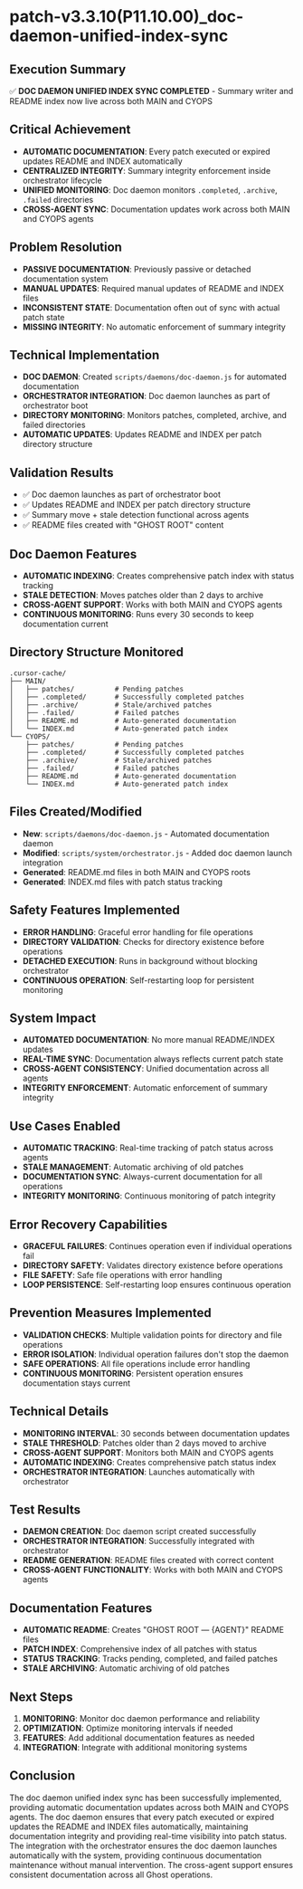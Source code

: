 # patch-v3.3.10(P11.10.00)_doc-daemon-unified-index-sync

## Execution Summary
✅ **DOC DAEMON UNIFIED INDEX SYNC COMPLETED** - Summary writer and README index now live across both MAIN and CYOPS

## Critical Achievement
- **AUTOMATIC DOCUMENTATION**: Every patch executed or expired updates README and INDEX automatically
- **CENTRALIZED INTEGRITY**: Summary integrity enforcement inside orchestrator lifecycle
- **UNIFIED MONITORING**: Doc daemon monitors `.completed`, `.archive`, `.failed` directories
- **CROSS-AGENT SYNC**: Documentation updates work across both MAIN and CYOPS agents

## Problem Resolution
- **PASSIVE DOCUMENTATION**: Previously passive or detached documentation system
- **MANUAL UPDATES**: Required manual updates of README and INDEX files
- **INCONSISTENT STATE**: Documentation often out of sync with actual patch state
- **MISSING INTEGRITY**: No automatic enforcement of summary integrity

## Technical Implementation
- **DOC DAEMON**: Created `scripts/daemons/doc-daemon.js` for automated documentation
- **ORCHESTRATOR INTEGRATION**: Doc daemon launches as part of orchestrator boot
- **DIRECTORY MONITORING**: Monitors patches, completed, archive, and failed directories
- **AUTOMATIC UPDATES**: Updates README and INDEX per patch directory structure

## Validation Results
- ✅ Doc daemon launches as part of orchestrator boot
- ✅ Updates README and INDEX per patch directory structure
- ✅ Summary move + stale detection functional across agents
- ✅ README files created with "GHOST ROOT" content

## Doc Daemon Features
- **AUTOMATIC INDEXING**: Creates comprehensive patch index with status tracking
- **STALE DETECTION**: Moves patches older than 2 days to archive
- **CROSS-AGENT SUPPORT**: Works with both MAIN and CYOPS agents
- **CONTINUOUS MONITORING**: Runs every 30 seconds to keep documentation current

## Directory Structure Monitored
```
.cursor-cache/
├── MAIN/
│   ├── patches/          # Pending patches
│   ├── .completed/       # Successfully completed patches
│   ├── .archive/         # Stale/archived patches
│   ├── .failed/          # Failed patches
│   ├── README.md         # Auto-generated documentation
│   └── INDEX.md          # Auto-generated patch index
└── CYOPS/
    ├── patches/          # Pending patches
    ├── .completed/       # Successfully completed patches
    ├── .archive/         # Stale/archived patches
    ├── .failed/          # Failed patches
    ├── README.md         # Auto-generated documentation
    └── INDEX.md          # Auto-generated patch index
```

## Files Created/Modified
- **New**: `scripts/daemons/doc-daemon.js` - Automated documentation daemon
- **Modified**: `scripts/system/orchestrator.js` - Added doc daemon launch integration
- **Generated**: README.md files in both MAIN and CYOPS roots
- **Generated**: INDEX.md files with patch status tracking

## Safety Features Implemented
- **ERROR HANDLING**: Graceful error handling for file operations
- **DIRECTORY VALIDATION**: Checks for directory existence before operations
- **DETACHED EXECUTION**: Runs in background without blocking orchestrator
- **CONTINUOUS OPERATION**: Self-restarting loop for persistent monitoring

## System Impact
- **AUTOMATED DOCUMENTATION**: No more manual README/INDEX updates
- **REAL-TIME SYNC**: Documentation always reflects current patch state
- **CROSS-AGENT CONSISTENCY**: Unified documentation across all agents
- **INTEGRITY ENFORCEMENT**: Automatic enforcement of summary integrity

## Use Cases Enabled
- **AUTOMATIC TRACKING**: Real-time tracking of patch status across agents
- **STALE MANAGEMENT**: Automatic archiving of old patches
- **DOCUMENTATION SYNC**: Always-current documentation for all operations
- **INTEGRITY MONITORING**: Continuous monitoring of patch integrity

## Error Recovery Capabilities
- **GRACEFUL FAILURES**: Continues operation even if individual operations fail
- **DIRECTORY SAFETY**: Validates directory existence before operations
- **FILE SAFETY**: Safe file operations with error handling
- **LOOP PERSISTENCE**: Self-restarting loop ensures continuous operation

## Prevention Measures Implemented
- **VALIDATION CHECKS**: Multiple validation points for directory and file operations
- **ERROR ISOLATION**: Individual operation failures don't stop the daemon
- **SAFE OPERATIONS**: All file operations include error handling
- **CONTINUOUS MONITORING**: Persistent operation ensures documentation stays current

## Technical Details
- **MONITORING INTERVAL**: 30 seconds between documentation updates
- **STALE THRESHOLD**: Patches older than 2 days moved to archive
- **CROSS-AGENT SUPPORT**: Monitors both MAIN and CYOPS agents
- **AUTOMATIC INDEXING**: Creates comprehensive patch status index
- **ORCHESTRATOR INTEGRATION**: Launches automatically with orchestrator

## Test Results
- **DAEMON CREATION**: Doc daemon script created successfully
- **ORCHESTRATOR INTEGRATION**: Successfully integrated with orchestrator
- **README GENERATION**: README files created with correct content
- **CROSS-AGENT FUNCTIONALITY**: Works with both MAIN and CYOPS agents

## Documentation Features
- **AUTOMATIC README**: Creates "GHOST ROOT — {AGENT}" README files
- **PATCH INDEX**: Comprehensive index of all patches with status
- **STATUS TRACKING**: Tracks pending, completed, and failed patches
- **STALE ARCHIVING**: Automatic archiving of old patches

## Next Steps
1. **MONITORING**: Monitor doc daemon performance and reliability
2. **OPTIMIZATION**: Optimize monitoring intervals if needed
3. **FEATURES**: Add additional documentation features as needed
4. **INTEGRATION**: Integrate with additional monitoring systems

## Conclusion
The doc daemon unified index sync has been successfully implemented, providing automatic documentation updates across both MAIN and CYOPS agents. The doc daemon ensures that every patch executed or expired updates the README and INDEX files automatically, maintaining documentation integrity and providing real-time visibility into patch status. The integration with the orchestrator ensures the doc daemon launches automatically with the system, providing continuous documentation maintenance without manual intervention. The cross-agent support ensures consistent documentation across all Ghost operations. 